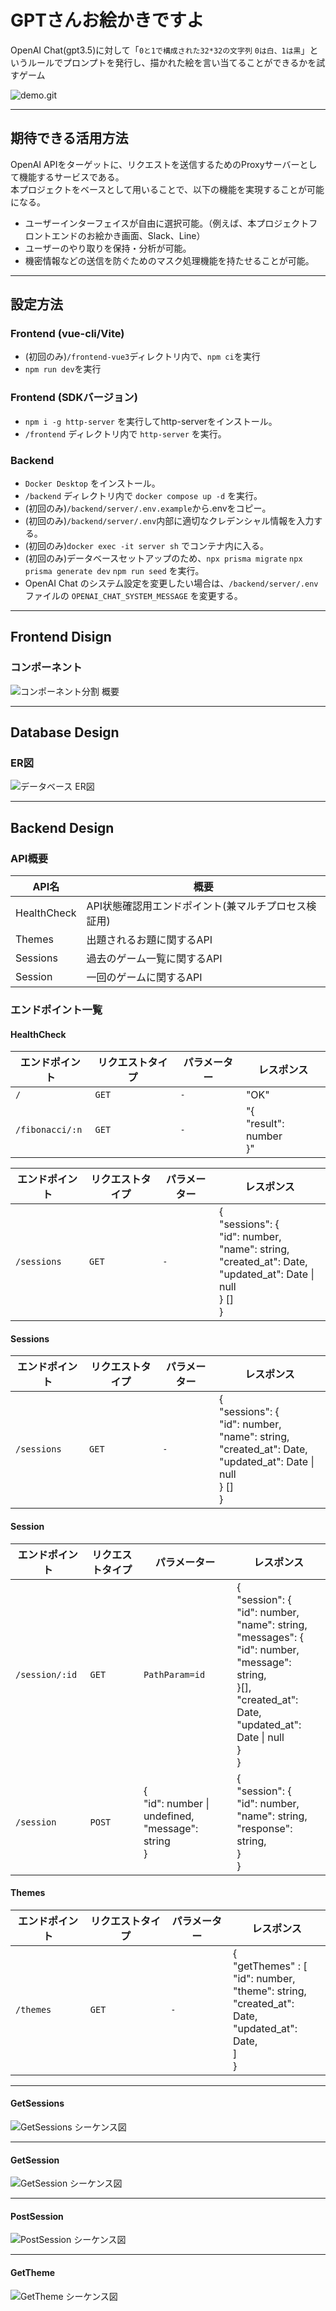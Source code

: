 # GPTさんお絵かきですよ

OpenAI Chat(gpt3.5)に対して「`0と1で構成された32*32の文字列` `0は白、1は黒`」というルールでプロンプトを発行し、描かれた絵を言い当てることができるかを試すゲーム

![demo.git](./docs/demo.gif)


---
## 期待できる活用方法
OpenAI APIをターゲットに、リクエストを送信するためのProxyサーバーとして機能するサービスである。  
本プロジェクトをベースとして用いることで、以下の機能を実現することが可能になる。
- ユーザーインターフェイスが自由に選択可能。（例えば、本プロジェクトフロントエンドのお絵かき画面、Slack、Line）
- ユーザーのやり取りを保持・分析が可能。
- 機密情報などの送信を防ぐためのマスク処理機能を持たせることが可能。

---
## 設定方法

### Frontend (vue-cli/Vite)
- (初回のみ)`/frontend-vue3`ディレクトリ内で、`npm ci`を実行
- `npm run dev`を実行

### Frontend (SDKバージョン)
- `npm i -g http-server` を実行してhttp-serverをインストール。
- `/frontend` ディレクトリ内で `http-server` を実行。

### Backend
- `Docker Desktop` をインストール。
- `/backend` ディレクトリ内で `docker compose up -d` を実行。
- (初回のみ)`/backend/server/.env.example`から.envをコピー。
- (初回のみ)`/backend/server/.env`内部に適切なクレデンシャル情報を入力する。
- (初回のみ)`docker exec -it server sh` でコンテナ内に入る。
- (初回のみ)データベースセットアップのため、`npx prisma migrate` `npx prisma generate dev` `npm run seed` を実行。
- OpenAI Chat のシステム設定を変更したい場合は、`/backend/server/.env` ファイルの `OPENAI_CHAT_SYSTEM_MESSAGE` を変更する。

---
## Frontend Disign

### コンポーネント

![コンポーネント分割 概要](./docs/component_design.png)

---
## Database Design

### ER図

![データベース ER図](./docs/database/ER.png)


---
## Backend Design

### API概要

| API名 | 概要 |
|-------|------|
| HealthCheck | API状態確認用エンドポイント(兼マルチプロセス検証用) |
| Themes | 出題されるお題に関するAPI |
| Sessions | 過去のゲーム一覧に関するAPI |
| Session | 一回のゲームに関するAPI |

### エンドポイント一覧

#### HealthCheck
| エンドポイント | リクエストタイプ | パラメーター | レスポンス |
|--------------|--------------|-----------|---------|
| `/` | `GET` | `-` | "OK" |
| `/fibonacci/:n` | `GET` | `-` | "{ <br> "result": number <br> }" |


| エンドポイント | リクエストタイプ | パラメーター | レスポンス |
|--------------|--------------|-----------|---------|
| `/sessions` | `GET` | `-` | { <br> "sessions": { <br> "id": number, <br> "name": string, <br> "created_at": Date, <br> "updated_at": Date \| null  <br> } [] <br> } |

#### Sessions

| エンドポイント | リクエストタイプ | パラメーター | レスポンス |
|--------------|--------------|-----------|---------|
| `/sessions` | `GET` | `-` | { <br> "sessions": { <br> "id": number, <br> "name": string, <br> "created_at": Date, <br> "updated_at": Date \| null  <br> } [] <br> } |

#### Session

| エンドポイント | リクエストタイプ | パラメーター | レスポンス |
|--------------|--------------|-----------|---------|
| `/session/:id` | `GET` | `PathParam=id` | { <br> "session": { <br> "id": number, <br> "name": string, <br> "messages": { <br> "id": number, <br> "message": string, <br> }[], <br> "created_at": Date, <br> "updated_at": Date \| null  <br> } <br> } |
| `/session` | `POST` | { <br> "id": number \| undefined, <br> "message": string <br>} | { <br> "session": {<br> "id": number, <br> "name": string, <br> "response": string, <br>  } <br> } |


#### Themes

| エンドポイント | リクエストタイプ | パラメーター | レスポンス |
|--------------|--------------|-----------|---------|
| `/themes` | `GET` | `-` | {<br> "getThemes" : [ <br> "id": number,<br> "theme": string, <br> "created_at": Date, <br> "updated_at": Date, <br>  ]<br>} |

---
#### GetSessions 

![GetSessions シーケンス図](./docs/backend/Common_GetRecord.svg)

---
#### GetSession

![GetSession シーケンス図](./docs/backend/Common_GetRecord.svg)

---
#### PostSession

![PostSession シーケンス図](./docs/backend/PostSession.svg)

---
#### GetTheme

![GetTheme シーケンス図](./docs/backend/Common_GetRecord.svg)

